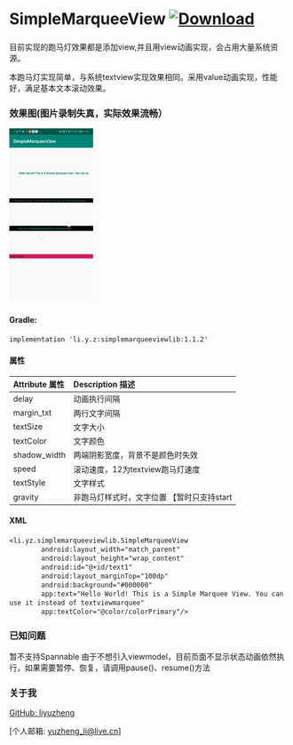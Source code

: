 # SimpleMarqueeView [ ![Download](https://api.bintray.com/packages/liyz/lyzlib/SimpleMarqueeView/images/download.svg?version=1.1.2) ](https://bintray.com/liyz/lyzlib/SimpleMarqueeView/1.1.2/link)

###
目前实现的跑马灯效果都是添加view,并且用view动画实现，会占用大量系统资源。

本跑马灯实现简单，与系统textview实现效果相同。采用value动画实现，性能好，满足基本文本滚动效果。

### 效果图(图片录制失真，实际效果流畅）

<img src="/resources/simple.gif" style="width: 30%;">

#### Gradle:

    implementation 'li.y.z:simplemarqueeviewlib:1.1.2'

#### 属性

| Attribute 属性          | Description 描述 | 
|:---				     |:---| 
| delay         | 动画执行间隔 | 
| margin_txt         | 两行文字间隔 | 
| textSize         | 文字大小 | 
| textColor         | 文字颜色 | 
| shadow_width         | 两端阴影宽度，背景不是颜色时失效 | 
| speed         | 滚动速度，12为textview跑马灯速度 |
| textStyle        | 文字样式 |
| gravity        | 非跑马灯样式时，文字位置 【暂时只支持start|center_horizontal】 |

#### XML

    <li.yz.simplemarqueeviewlib.SimpleMarqueeView
            android:layout_width="match_parent"
            android:layout_height="wrap_content"
            android:id="@+id/text1"
            android:layout_marginTop="100dp"
            android:background="#000000"
            app:text="Hello World! This is a Simple Marquee View. You can use it instead of textviewmarquee"
            app:textColor="@color/colorPrimary"/>

### 已知问题
暂不支持Spannable
由于不想引入viewmodel，目前页面不显示状态动画依然执行，如果需要暂停、恢复，请调用pause()、resume()方法

### 关于我

[GitHub: liyuzheng](https://github.com/liyuzheng)  

[个人邮箱: yuzheng_li@live.cn]
